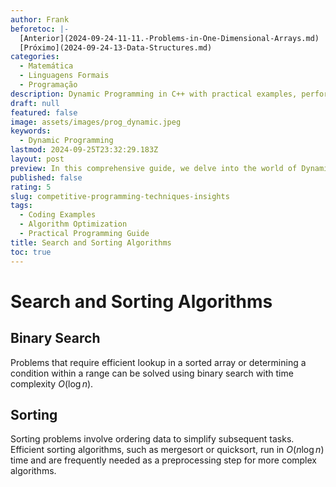 ```yaml
---
author: Frank
beforetoc: |-
  [Anterior](2024-09-24-11-11.-Problems-in-One-Dimensional-Arrays.md)
  [Próximo](2024-09-24-13-Data-Structures.md)
categories:
  - Matemática
  - Linguagens Formais
  - Programação
description: Dynamic Programming in C++ with practical examples, performance analysis, and detailed explanations to optimize your coding skills and algorithm efficiency.
draft: null
featured: false
image: assets/images/prog_dynamic.jpeg
keywords:
  - Dynamic Programming
lastmod: 2024-09-25T23:32:29.183Z
layout: post
preview: In this comprehensive guide, we delve into the world of Dynamic Programming with C++. Learn the core principles of Competitive Programming, explore various algorithmic examples, and understand performance differences through detailed code comparisons. Perfect for developers looking to optimize their coding skills and boost algorithm efficiency.
published: false
rating: 5
slug: competitive-programming-techniques-insights
tags:
  - Coding Examples
  - Algorithm Optimization
  - Practical Programming Guide
title: Search and Sorting Algorithms
toc: true
---
```


# Search and Sorting Algorithms

## Binary Search

Problems that require efficient lookup in a sorted array or determining a condition within a range can be solved using binary search with time complexity $O(\log n)$.

## Sorting

Sorting problems involve ordering data to simplify subsequent tasks. Efficient sorting algorithms, such as mergesort or quicksort, run in $O(n \log n)$ time and are frequently needed as a preprocessing step for more complex algorithms.
